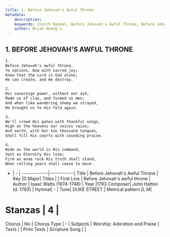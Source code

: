 ```yaml
---
title: 1. Before Jehovah's Awful Throne
metadata:
    description: 
    keywords: Church Hymnal, Before Jehovah's Awful Throne, Before Jehovah&#039;s awful throne, 
    author: Brian Onang'o
---
```



## 1. BEFORE JEHOVAH'S AWFUL THRONE

```txt
1.
Before Jehovah's awful throne, 
Ye nations, bow with sacred joy; 
Know that the Lord is God alone; 
He can create, and He destroy. 

2.
His sovereign power, without our aid, 
Made us of clay, and formed us men; 
And when like wandering sheep we strayed, 
He brought us to His fold again.

3.
We'll crowd His gates with thankful songs, 
High as the heavens our voices raise; 
And earth, with her ten thousand tongues, 
Shall fill His courts with sounding praise. 

4.
Wide as the world is His command, 
Vast as Eternity His love; 
Firm as anaa rock His truth shall stand, 
When rolling years shall cease to move.

```

- |   -  |
-------------|------------|
Title | Before Jehovah's Awful Throne |
Key |D Major|
Titles |  |
First Line | Before Jehovah&#039;s awful throne |
Author | Isaac Watts (1674-1748) |
Year |1793
Composer| John Hatton (d. 1793) |
Hymnal|  - |
Tune| DUKE STREET |
Metrical pattern |L.M|
# Stanzas | 4 |
Chorus | No |
Chorus Type | - |
Subjects | Worship: Adoration and Praise |
Texts |  |
Print Texts |
Scripture Song |  |
  
